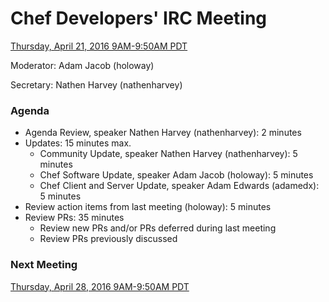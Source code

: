 # Chef Developers' IRC Meeting

[Thursday, April 21, 2016 9AM-9:50AM PDT](http://everytimezone.com/#2016-4-21,240,cn3)

Moderator:  Adam Jacob (holoway)

Secretary:  Nathen Harvey (nathenharvey)

### Agenda
* Agenda Review, speaker Nathen Harvey (nathenharvey): 2 minutes
* Updates: 15 minutes max.
  * Community Update, speaker Nathen Harvey (nathenharvey): 5 minutes
  * Chef Software Update, speaker Adam Jacob (holoway): 5 minutes
  * Chef Client and Server Update, speaker Adam Edwards (adamedx): 5 minutes
* Review action items from last meeting (holoway): 5 minutes
* Review PRs:  35 minutes
  * Review new PRs and/or PRs deferred during last meeting
  * Review PRs previously discussed

### Next Meeting

[Thursday, April 28, 2016 9AM-9:50AM PDT](http://everytimezone.com/#2016-4-28,240,cn3)
